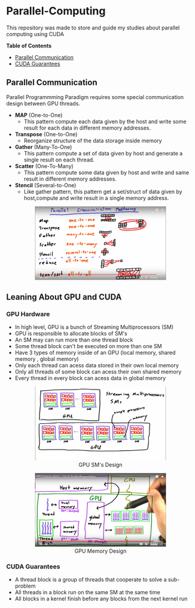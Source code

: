 # Parallel-Computing
This repository was made to store and guide my studies about parallel computing using CUDA

**Table of Contents**
 - [Parallel Communication](#parallel-communication)
 - [CUDA Guarantees](#cuda-guarantees)

## Parallel Communication
Parallel Programmming Paradigm requires
some special communication design between GPU threads.

 - **MAP** (One-to-One)
    - This pattern compute each data given by the host and write some result for each data in different memory addresses.
 - **Transpose** (One-to-One)
    - Reorganize structure of the data storage inside memory
 - **Gather** (Many-To-One)
    - This pattern compute a set of data given by host and generate a single result on each thread.
 - **Scatter** (One-To-Many)
    - This pattern compute some data given by host and write and same result in different memory addresses.
 - **Stencil** (Several-to-One)
     - Like gather pattern, this pattern get a set/struct of data given by host,compute and write result in a single memory address.

<p align="center">
  <img src="./Resources/parallel-patterns.png" width="350"/>
</p>

## Leaning About GPU and CUDA

### GPU Hardware
  - In high level, GPU is a bunch of Streaming  Multiprocessors (SM)
  - GPU is responsible to allocate blocks of SM's
  - An SM may can run more than one thread block
  - Some thread block can't be executed on more than one SM
  - Have 3 types of memory inside of an GPU (local memory, shared memory ,  global memory)
  - Only each thread can acess data stored in their own local memory
  - Only all threads of some block can acess their own shared memory
  - Every thread in every block can acess data in global memory

<p align="center">
  <img src="./Resources/GPU-Hardware.png" width="350"/>
  <br>GPU SM's Design
</p>
<p align="center">
  <img src="./Resources/GPU-memory.png" width="350">
  <br>GPU Memory Design
</p>

### CUDA Guarantees
 - A thread block is a group of threads that cooperate to solve a sub-problem
 - All threads in a block run on the same SM at the same time
 - All blocks in a kernel finish before any blocks from the next kernel run


